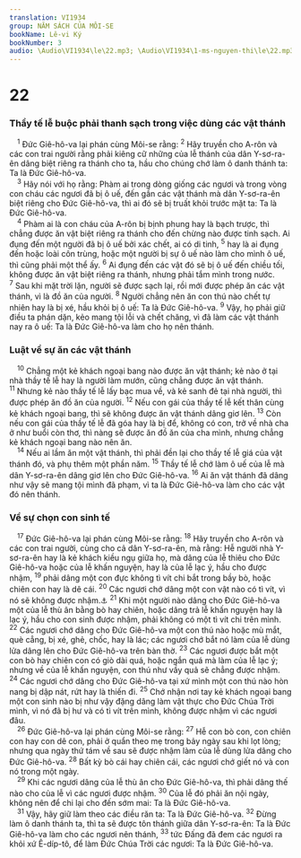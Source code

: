 ```yaml
---
translation: VI1934
group: NĂM SÁCH CỦA MÔI-SE
bookName: Lê-vi Ký 
bookNumber: 3
audio: \Audio\VI1934\le\22.mp3; \Audio\VI1934\1-ms-nguyen-thi\le\22.mp3
---
```


<div class="title"><h1>22</h1><h3>Thầy tế lễ buộc phải thanh sạch trong việc dùng các vật thánh</h3></div>
<span class="verse le_22_1"> <sup>1</sup> Đức Giê-hô-va lại phán cùng Môi-se rằng: </span>
<span class="verse le_22_2"><sup>2</sup> Hãy truyền cho A-rôn và các con trai người rằng phải kiêng cữ những của lễ thánh của dân Y-sơ-ra-ên dâng biệt riêng ra thánh cho ta, hầu cho chúng chớ làm ô danh thánh ta: Ta là Đức Giê-hô-va. <br/></span>
<span class="verse le_22_3"> <sup>3</sup> Hãy nói với họ rằng: Phàm ai trong dòng giống các ngươi và trong vòng con cháu các ngươi đã bị ô uế, đến gần các vật thánh mà dân Y-sơ-ra-ên biệt riêng cho Đức Giê-hô-va, thì ai đó sẽ bị truất khỏi trước mặt ta: Ta là Đức Giê-hô-va. <br/></span>
<span class="verse le_22_4"> <sup>4</sup> Phàm ai là con cháu của A-rôn bị bịnh phung hay là bạch trược, thì chẳng được ăn vật biệt riêng ra thánh cho đến chừng nào được tinh sạch. Ai đụng đến một người đã bị ô uế bởi xác chết, ai có di tinh, </span>
<span class="verse le_22_5"><sup>5</sup> hay là ai đụng đến hoặc loài côn trùng, hoặc một người bị sự ô uế nào làm cho mình ô uế, thì cũng phải một thể ấy. </span>
<span class="verse le_22_6"><sup>6</sup> Ai đụng đến các vật đó sẽ bị ô uế đến chiều tối, không được ăn vật biệt riêng ra thánh, nhưng phải tắm mình trong nước. </span>
<span class="verse le_22_7"><sup>7</sup> Sau khi mặt trời lặn, người sẽ được sạch lại, rồi mới được phép ăn các vật thánh, vì là đồ ăn của người. </span>
<span class="verse le_22_8"><sup>8</sup> Người chẳng nên ăn con thú nào chết tự nhiên hay là bị xé, hầu khỏi bị ô uế: Ta là Đức Giê-hô-va. </span>
<span class="verse le_22_9"><sup>9</sup> Vậy, họ phải giữ điều ta phán dặn, kẻo mang tội lỗi và chết chăng, vì đã làm các vật thánh nay ra ô uế: Ta là Đức Giê-hô-va làm cho họ nên thánh. <br/></span>
<div class="title"><h3>Luật về sự ăn các vật thánh</h3></div>
<span class="verse le_22_10"> <sup>10</sup> Chẳng một kẻ khách ngoại bang nào được ăn vật thánh; kẻ nào ở tại nhà thầy tế lễ hay là người làm mướn, cũng chẳng được ăn vật thánh. </span>
<span class="verse le_22_11"><sup>11</sup> Nhưng kẻ nào thầy tế lễ lấy bạc mua về, và kẻ sanh đẻ tại nhà người, thì được phép ăn đồ ăn của người. </span>
<span class="verse le_22_12"><sup>12</sup> Nếu con gái của thầy tế lễ kết thân cùng kẻ khách ngoại bang, thì sẽ không được ăn vật thánh dâng giơ lên. </span>
<span class="verse le_22_13"><sup>13</sup> Còn nếu con gái của thầy tế lễ đã góa hay là bị để, không có con, trở về nhà cha ở như buổi còn thơ, thì nàng sẽ được ăn đồ ăn của cha mình, nhưng chẳng kẻ khách ngoại bang nào nên ăn. <br/></span>
<span class="verse le_22_14"> <sup>14</sup> Nếu ai lầm ăn một vật thánh, thì phải đền lại cho thầy tế lễ giá của vật thánh đó, và phụ thêm một phần năm. </span>
<span class="verse le_22_15"><sup>15</sup> Thầy tế lễ chớ làm ô uế của lễ mà dân Y-sơ-ra-ên dâng giơ lên cho Đức Giê-hô-va. </span>
<span class="verse le_22_16"><sup>16</sup> Ai ăn vật thánh đã dâng như vậy sẽ mang tội mình đã phạm, vì ta là Đức Giê-hô-va làm cho các vật đó nên thánh. <br/></span>
<div class="title"><h3>Về sự chọn con sinh tế</h3></div>
<span class="verse le_22_17"> <sup>17</sup> Đức Giê-hô-va lại phán cùng Môi-se rằng: </span>
<span class="verse le_22_18"><sup>18</sup> Hãy truyền cho A-rôn và các con trai người, cùng cho cả dân Y-sơ-ra-ên, mà rằng: Hễ người nhà Y-sơ-ra-ên hay là kẻ khách kiều ngụ giữa họ, mà dâng của lễ thiêu cho Đức Giê-hô-va hoặc của lễ khấn nguyện, hay là của lễ lạc ý, hầu cho được nhậm, </span>
<span class="verse le_22_19"><sup>19</sup> phải dâng một con đực không tì vít chi bắt trong bầy bò, hoặc chiên con hay là dê cái. </span>
<span class="verse le_22_20"><sup>20</sup> Các ngươi chớ dâng một con vật nào có tì vít, vì nó sẽ không được nhậm.<a data-toggle="tooltip" data-placement="bottom" title="Phu 17:1">⚓</a></span>
<span class="verse le_22_21"><sup>21</sup> Khi một người nào dâng cho Đức Giê-hô-va một của lễ thù ân bằng bò hay chiên, hoặc dâng trả lễ khấn nguyện hay là lạc ý, hầu cho con sinh được nhậm, phải không có một tì vít chi trên mình. </span>
<span class="verse le_22_22"><sup>22</sup> Các ngươi chớ dâng cho Đức Giê-hô-va một con thú nào hoặc mù mắt, què cẳng, bị xé, ghẻ, chốc, hay là lác; các ngươi chớ bắt nó làm của lễ dùng lửa dâng lên cho Đức Giê-hô-va trên bàn thờ. </span>
<span class="verse le_22_23"><sup>23</sup> Các ngươi được bắt một con bò hay chiên con có giò dài quá, hoặc ngắn quá mà làm của lễ lạc ý; nhưng về của lễ khấn nguyện, con thú như vầy quả sẽ chẳng được nhậm. </span>
<span class="verse le_22_24"><sup>24</sup> Các ngươi chớ dâng cho Đức Giê-hô-va tại xứ mình một con thú nào hòn nang bị dập nát, rứt hay là thiến đi. </span>
<span class="verse le_22_25"><sup>25</sup> Chớ nhận nơi tay kẻ khách ngoại bang một con sinh nào bị như vậy đặng dâng làm vật thực cho Đức Chúa Trời mình, vì nó đã bị hư và có tì vít trên mình, không được nhậm vì các ngươi đâu. <br/></span>
<span class="verse le_22_26"> <sup>26</sup> Đức Giê-hô-va lại phán cùng Môi-se rằng: </span>
<span class="verse le_22_27"><sup>27</sup> Hễ con bò con, con chiên con hay con dê con, phải ở quẩn theo mẹ trong bảy ngày sau khi lọt lòng; nhưng qua ngày thứ tám về sau sẽ được nhậm làm của lễ dùng lửa dâng cho Đức Giê-hô-va. </span>
<span class="verse le_22_28"><sup>28</sup> Bất kỳ bò cái hay chiên cái, các ngươi chớ giết nó và con nó trong một ngày. <br/></span>
<span class="verse le_22_29"> <sup>29</sup> Khi các ngươi dâng của lễ thù ân cho Đức Giê-hô-va, thì phải dâng thế nào cho của lễ vì các ngươi được nhậm. </span>
<span class="verse le_22_30"><sup>30</sup> Của lễ đó phải ăn nội ngày, không nên để chi lại cho đến sớm mai: Ta là Đức Giê-hô-va. <br/></span>
<span class="verse le_22_31"> <sup>31</sup> Vậy, hãy giữ làm theo các điều răn ta: Ta là Đức Giê-hô-va. </span>
<span class="verse le_22_32"><sup>32</sup> Đừng làm ô danh thánh ta, thì ta sẽ được tôn thánh giữa dân Y-sơ-ra-ên: Ta là Đức Giê-hô-va làm cho các ngươi nên thánh, </span>
<span class="verse le_22_33"><sup>33</sup> tức Đấng đã đem các ngươi ra khỏi xứ Ê-díp-tô, để làm Đức Chúa Trời các ngươi: Ta là Đức Giê-hô-va. <br/></span>
